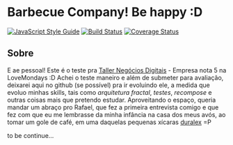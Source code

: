 # Barbecue Company! Be happy :D

[![JavaScript Style Guide](https://img.shields.io/badge/code_style-standard-brightgreen.svg)](https://standardjs.com) [![Build Status](https://travis-ci.org/MarcelLZ/barbecue-company.svg?branch=master)](https://travis-ci.org/MarcelLZ/barbecue-company) [![Coverage Status](https://coveralls.io/repos/github/MarcelLZ/barbecue-company/badge.svg?branch=master)](https://coveralls.io/github/MarcelLZ/barbecue-company?branch=master)

## Sobre
E ae pessoal! Este é o teste pra [Taller Negócios Digitais](https://taller.net.br/) - Empresa nota 5 na LoveMondays :D Achei o teste maneiro e além de submeter para avaliação, deixarei aqui no github (se possível) pra ir evoluindo ele, a medida que evoluo minhas skills, tais como *arquitetura fractal*, *testes*, *recompose* e outras coisas mais que pretendo estudar. Aproveitando o espaço, queria mandar um abraço pro Rafael, que fez a primeira entrevista comigo e que fez com que eu me lembrasse da minha infância na casa dos meus avós, ao tomar um gole de café, em uma daquelas pequenas xícaras [duralex](https://goo.gl/RSnnYH) =P

to be continue...